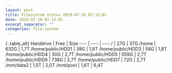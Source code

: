 ```yaml
---
layout: post
title: Filesystem status 2019-07-20 07:13:01
date: 2019-07-20 07:13:01
excerpt_separator: ""
categories: file-system
---
```

{:.table_alt}
Harddrive | Free | Size
:--- | ---: | ---:
/ | 27G | 37G
/home | 632G | 1,7T
/home/public/HDD1 | 39G | 1,8T
/home/public/HDD3 | 58G | 1,8T
/home/public/HDD4 | 30G | 2,7T
/home/public/HDD5 | 559G | 2,7T
/home/public/HDD6 | 738G | 2,7T
/home/public/HDD7 | 72G | 2,7T
/mnt/data2 | 1,5T | 2,0T
/mnt/pool | 1,6T | 6,4T
